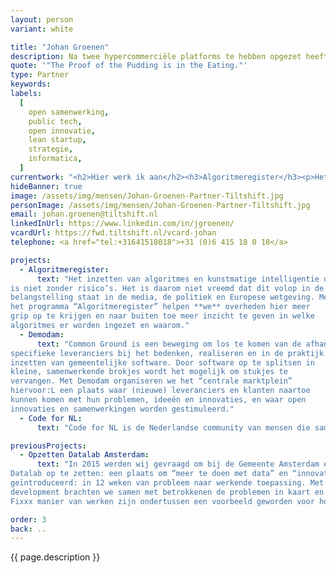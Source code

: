 ```yaml
---
layout: person
variant: white

title: "Johan Groenen"
description: Na twee hypercommerciële platforms te hebben opgezet heeft Johan zich bekeerd. Ondertussen is hij een bekend gezicht in public tech Nederland en fel voorvechter van open samenwerking in de publieke sector. Vanuit zijn startup achtergrond is hij nog altijd _brutally honest_ en uber-pragmatisch. Advies geeft hij gevraagd en ongevraagd, zowel op het niveau van de uitvoerders als op directieniveau — in begrijpelijke taal en overzichtelijke tekeningen. Hij is tevreden over zijn werk als iedereen weer hetzelfde doel voor ogen heeft.
quote: '"The Proof of the Pudding is in the Eating."'
type: Partner
keywords:
labels:
  [
    open samenwerking,
    public tech,
    open innovatie,
    lean startup,
    strategie,
    informatica,
  ]
currentwork: "<h2>Hier werk ik aan</h2><h3>Algoritmeregister</h3><p>Het inzetten van algoritmes en kunstmatige intelligentie door de overheid is niet zonder risico’s. Het is daarom niet vreemd dat dit volop in de belangstelling staat in de media, de politiek en Europese wetgeving. Met het programma “Algoritmeregister” helpen we overheden hier meer grip op te krijgen en naar buiten toe meer zicht te geven op welke algoritmes er worden ingezet en waarom.</p>"
hideBanner: true
image: /assets/img/mensen/Johan-Groenen-Partner-Tiltshift.jpg
personImage: /assets/img/mensen/Johan-Groenen-Partner-Tiltshift.jpg
email: johan.groenen@tiltshift.nl
linkedInUrl: https://www.linkedin.com/in/jgroenen/
vcardUrl: https://fwd.tiltshift.nl/vcard-johan
telephone: <a href="tel:+31641518018">+31 (0)6 415 18 0 18</a>

projects:
  - Algoritmeregister:
      text: "Het inzetten van algoritmes en kunstmatige intelligentie door de overheid
is niet zonder risico’s. Het is daarom niet vreemd dat dit volop in de
belangstelling staat in de media, de politiek en Europese wetgeving. Met
het programma “Algoritmeregister” helpen **we** overheden hier meer
grip op te krijgen en naar buiten toe meer inzicht te geven in welke
algoritmes er worden ingezet en waarom."
  - Demodam:
      text: "Common Ground is een beweging om los te komen van de afhankelijk van
specifieke leveranciers bij het bedenken, realiseren en in de praktijk
inzetten van gemeentelijke software. Door software op te splitsen in
kleine, samenwerkende brokjes wordt het mogelijk om stukjes te
vervangen. Met Demodam organiseren we het “centrale marktplein”
hiervoor:L een plaats waar (nieuwe) leveranciers en klanten naartoe
kunnen komen met hun problemen, ideeën en innovaties, en waar open
innovaties en samenwerkingen worden gestimuleerd."
  - Code for NL:
      text: "Code for NL is de Nederlandse community van mensen die samenwerken aan een open, eerlijke en inclusieve digitale overheid en samenleving. Het doel is de succesvolle digitale transformatie van gemeenten, andere overheden en de samenleving als geheel."

previousProjects:
  - Opzetten Datalab Amsterdam:
      text: "In 2015 werden wij gevraagd om bij de Gemeente Amsterdam een
Datalab op te zetten: een plaats om “meer te doen met data” en “innovatieve toepassingen” te realiseren. Om dit handen en voeten te geven hebben we de Fixxx methode voor snelle innovatie die werkt
geïntroduceerd: in 12 weken van probleem naar werkende toepassing. Met onder andere design thinking, lean startup en open source, agile
development brachten we samen met betrokkenen de problemen in kaart en ontwikkelden we slimme, datagedreven oplossingen. Datalab en de
Fixxx manier van werken zijn ondertussen een voorbeeld geworden voor hoe overheden op een nieuwe manier software ontwikkelen."

order: 3
back: ..
---
```


{{ page.description }}
